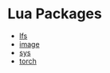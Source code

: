 # Lua Packages #

* [lfs](packages/lfs.md)
* [image](packages/image.md)
* [sys](packages/sys.md)
* [torch](packages/torch.md)
